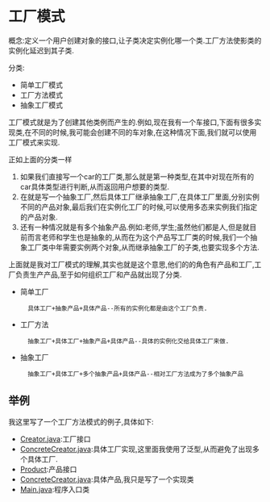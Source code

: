 # 工厂模式
概念:定义一个用户创建对象的接口,让子类决定实例化哪一个类.工厂方法使影类的实例化延迟到其子类.

分类:
  - 简单工厂模式
  - 工厂方法模式
  - 抽象工厂模式

工厂模式就是为了创建其他类例而产生的.例如,现在我有一个车接口,下面有很多实现类,在不同的时候,我可能会创建不同的车对象,在这种情况下面,我们就可以使用工厂模式来实现.

正如上面的分类一样
1. 如果我们直接写一个car的工厂类,那么就是第一种类型,在其中对现在所有的car具体类型进行判断,从而返回用户想要的类型.
2. 在就是写一个抽象工厂,然后具体工厂继承抽象工厂,在具体工厂里面,分别实例不同的产品对象,最后我们在实例化工厂的时候,可以使用多态来实例我们指定的产品对象.
3. 还有一种情况就是有多个抽象产品.例如:老师,学生;虽然他们都是人,但是就目前而言老师和学生也是抽象的,从而在为这个产品写工厂类的时候,我们一个抽象工厂类中年需要实例两个对象,从而继承抽象工厂的子类,也要实现多个方法.

上面就是我对工厂模式的理解,其实也就是这个意思,他们的的角色有产品和工厂,工厂负责生产产品,至于如何组织工厂和产品就出现了分类.

- 简单工厂

        具体工厂+抽象产品+具体产品--所有的实例化都是由这个工厂负责.
- 工厂方法

        抽象工厂+具体工厂+抽象产品+具体产品--具体的实例化交给具体工厂来做.
- 抽象工厂

        抽象工厂+具体工厂+多个抽象产品+具体产品--相对工厂方法成为了多个抽象产品
## 举例
我这里写了一个工厂方法模式的例子,具体如下:

- [Creator.java](./Creator.java):工厂接口
- [ConcreteCreator.java](./ConcreteCreator.java):具体工厂实现,这里面我使用了泛型,从而避免了出现多个具体工厂.
- [Product](./Product.java):产品接口
- [ConcreteCreator.java](./ConcreteCreator.java):具体产品,我只是写了一个实现类
- [Main.java](./Main.java):程序入口类